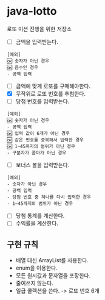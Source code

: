 # java-lotto
로또 미션 진행을 위한 저장소
- [ ] 금액을 입력받는다.
```
[예외]
🆗 숫자가 아닌 경우
🆗 음수인 경우
- 공백 입력
```
- [ ] 금액에 맞게 로또를 구매해야한다.
- [x] 무작위로 로또 번호를 추첨한다.
- [ ] 당첨 번호를 입력받는다.
```
[예외]
🆗 숫자가 아닌 경우
- 공백 입력
🆗 입력 값이 6개가 아닌 경우
🆗 같은 번호를 중복해서 입력한 경우
🆗 1~45까지의 범위가 아닌 경우
- 구분자가 콤마가 아닌 경우
```
- [ ] 보너스 볼을 입력받는다.
```
[예외]
- 숫자가 아닌 경우
- 공백 입력
- 당첨 번호 중 하나를 다시 입력한 경우
- 1~45까지의 범위가 아닌 경우
```
- [ ] 당첨 통계를 계산한다.
- [ ] 수익률을 계산한다.

## 구현 규칙
- 배열 대신 ArrayList를 사용한다.
- enum을 이용한다.
- 모든 원시값과 문자열을 포장한다.
- 줄여쓰지 않는다.
- 일급 콜렉션을 쓴다. -> 로또 번호 6개
